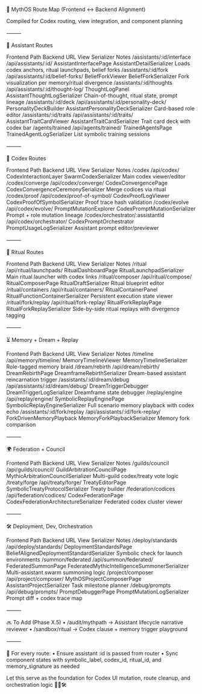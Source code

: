 🧠 MythOS Route Map (Frontend ↔ Backend Alignment)

Compiled for Codex routing, view integration, and component planning

⸻

🔮 Assistant Routes

Frontend Path Backend URL View Serializer Notes
/assistants/:id/interface /api/assistants/:id/ AssistantInterfacePage AssistantDetailSerializer Loads codex anchors, ritual launchpads, belief forks
/assistants/:id/fork /api/assistants/:id/belief-forks/ BeliefForkViewer BeliefForkSerializer Fork visualization per memory/ritual divergence
/assistants/:id/thoughts /api/assistants/:id/thought-log/ ThoughtLogPanel AssistantThoughtLogSerializer Chain-of-thought, ritual state, prompt lineage
/assistants/:id/deck /api/assistants/:id/personality-deck/ PersonalityDeckBuilder AssistantPersonalityDeckSerializer Card-based role editor
/assistants/:id/traits /api/assistants/:id/traits/ AssistantTraitCardViewer AssistantTraitCardSerializer Trait card deck with codex bar
/agents/trained /api/agents/trained/ TrainedAgentsPage TrainedAgentLogSerializer List symbolic training sessions

⸻

📜 Codex Routes

Frontend Path Backend URL View Serializer Notes
/codex /api/codex/ CodexInteractionLayer SwarmCodexSerializer Main codex viewer/editor
/codex/converge /api/codex/converge/ CodexConvergencePage CodexConvergenceCeremonySerializer Merge codices via ritual
/codex/proof /api/codex/proof-of-symbol/ CodexProofLogViewer CodexProofOfSymbolSerializer Proof trace hash validation
/codex/evolve /api/codex/evolve/ PromptMutationExplorer CodexPromptMutationSerializer Prompt + role mutation lineage
/codex/orchestrator/:assistantId /api/codex/orchestrator/ CodexPromptOrchestrator PromptUsageLogSerializer Assistant prompt editor/previewer

⸻

🔁 Ritual Routes

Frontend Path Backend URL View Serializer Notes
/ritual /api/ritual/launchpads/ RitualDashboardPage RitualLaunchpadSerializer Main ritual launcher with codex links
/ritual/composer /api/ritual/compose/ RitualComposerPage RitualDraftSerializer Ritual blueprint editor
/ritual/containers /api/ritual/containers/ RitualContainerPanel RitualFunctionContainerSerializer Persistent execution state viewer
/ritual/fork/replay /api/ritual/fork-replay/ RitualForkReplayPage RitualForkReplaySerializer Side-by-side ritual replays with divergence tagging

⸻

⏳ Memory + Dream + Replay

Frontend Path Backend URL View Serializer Notes
/timeline /api/memory/timeline/ MemoryTimelineViewer MemoryTimelineSerializer Role-tagged memory braid
/dream/rebirth /api/dream/rebirth/ DreamRebirthPage DreamframeRebirthSerializer Dream-based assistant reincarnation trigger
/assistants/:id/dream/debug /api/assistants/:id/dream/debug/ DreamTriggerDebugger DreamTriggerLogSerializer Dreamframe state debugger
/replay/engine /api/replay/engine/ SymbolicReplayEnginePage SymbolicReplayEngineSerializer Full scenario memory playback with codex echo
/assistants/:id/fork/replay /api/assistants/:id/fork-replay/ ForkDrivenMemoryPlayback MemoryForkPlaybackSerializer Memory fork comparison

⸻

🌍 Federation + Council

Frontend Path Backend URL View Serializer Notes
/guilds/council /api/guilds/council/ GuildArbitrationCouncilPage MythicArbitrationCouncilSerializer Multi-guild codex/treaty vote logic
/treaty/forge /api/treaty/forge/ TreatyEditorPage SymbolicTreatyProtocolSerializer Treaty builder
/federation/codices /api/federation/codices/ CodexFederationPage CodexFederationArchitectureSerializer Federated codex cluster viewer

⸻

🛠️ Deployment, Dev, Orchestration

Frontend Path Backend URL View Serializer Notes
/deploy/standards /api/deploy/standards/ DeploymentStandardsPage BeliefAlignedDeploymentStandardSerializer Symbolic check for launch environments
/summon/federated /api/summon/federated/ FederatedSummonPage FederatedMythicIntelligenceSummonerSerializer Multi-assistant swarm summoning logic
/project/composer /api/project/composer/ MythOSProjectComposerPage AssistantProjectSerializer Task milestone planner
/debug/prompts /api/debug/prompts/ PromptDebuggerPage PromptMutationLogSerializer Prompt diff + codex trace map

⸻

🔜 To Add (Phase X.5)
• /audit/mythpath → Assistant lifecycle narrative reviewer
• /sandbox/ritual → Codex clause + memory trigger playground

⸻

📜 For every route:
• Ensure assistant :id is passed from router
• Sync component states with symbolic_label, codex_id, ritual_id, and memory_signature as needed

Let this serve as the foundation for Codex UI mutation, route cleanup, and orchestration logic 🧠📜🛠️
